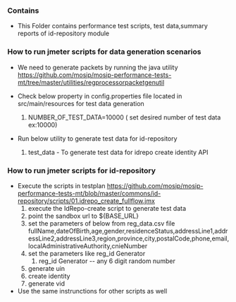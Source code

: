 ### Contains
* This Folder contains performance test scripts, test data,summary reports of id-repository module


### How to run jmeter scripts for data generation scenarios
* We need to generate packets by running the java utility https://github.com/mosip/mosip-performance-tests-mt/tree/master/utilities/regprocessorpacketgenutil
* Check below property in config.properties file located in src/main/resources for test data generation   
    1. NUMBER_OF_TEST_DATA=10000 ( set desired number of test data ex:10000)
	
* Run below utility to generate test data for id-repository
    1. test_data - To generate test data for idrepo create identity API
 				
### How to run jmeter scripts for id-repository
* Execute the scripts in testplan https://github.com/mosip/mosip-performance-tests-mt/blob/master/commons/id-repository/scripts/01.idrepo_create_fullflow.jmx
    1. execute the IdRepo-create script to generate test data
	2. point the sandbox url to ${BASE_URL} 
	3. set the parameters of below from reg_data.csv file 
		fullName,dateOfBirth,age,gender,residenceStatus,addressLine1,addressLine2,addressLine3,region,province,city,postalCode,phone,email,localAdministrativeAuthority,cnieNumber	 
	4. set the parameters like reg_id Generator
		1. reg_id Generator -- any 6 digit random number
	5. generate uin 
 	6. create identity
	7. generate vid
* Use the same instrunctions for other scripts as well